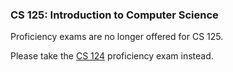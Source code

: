 ### <a name="CS125" class="anchor"></a>CS 125: Introduction to Computer Science

Proficiency exams are no longer offered for CS 125.
<!--- -->
Please take the [CS 124](#CS124) proficiency exam instead.

